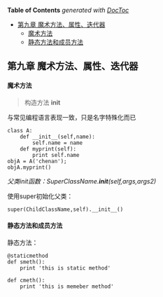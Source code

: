 <!-- START doctoc generated TOC please keep comment here to allow auto update -->
<!-- DON'T EDIT THIS SECTION, INSTEAD RE-RUN doctoc TO UPDATE -->
**Table of Contents**  *generated with [DocToc](https://github.com/thlorenz/doctoc)*

- [第九章 魔术方法、属性、迭代器](#%E7%AC%AC%E4%B9%9D%E7%AB%A0-%E9%AD%94%E6%9C%AF%E6%96%B9%E6%B3%95%E5%B1%9E%E6%80%A7%E8%BF%AD%E4%BB%A3%E5%99%A8)
    - [魔术方法](#%E9%AD%94%E6%9C%AF%E6%96%B9%E6%B3%95)
    - [静态方法和成员方法](#%E9%9D%99%E6%80%81%E6%96%B9%E6%B3%95%E5%92%8C%E6%88%90%E5%91%98%E6%96%B9%E6%B3%95)

<!-- END doctoc generated TOC please keep comment here to allow auto update -->

## 第九章 魔术方法、属性、迭代器

#### 魔术方法

> 构造方法 __init__

与常见编程语言表现一致，只是名字特殊化而已

    class A:
        def __init__(self,name):
            self.name = name
        def myprint(self):
            print self.name
    objA = A('chenan');
    objA.myprint()

*父类init函数：SuperClassName.__init__(self,args,args2)*

使用super初始化父类：

    super(ChildClassName,self).__init__()

#### 静态方法和成员方法

静态方法：

    @staticmethod
    def smeth():
        print 'this is static method'

    def cmeth():
        print 'this is memeber method'

